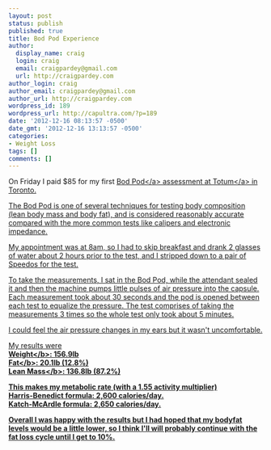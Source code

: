 ```yaml
---
layout: post
status: publish
published: true
title: Bod Pod Experience
author:
  display_name: craig
  login: craig
  email: craigpardey@gmail.com
  url: http://craigpardey.com
author_login: craig
author_email: craigpardey@gmail.com
author_url: http://craigpardey.com
wordpress_id: 189
wordpress_url: http://capultra.com/?p=189
date: '2012-12-16 08:13:57 -0500'
date_gmt: '2012-12-16 13:13:57 -0500'
categories:
- Weight Loss
tags: []
comments: []
---
```

<p>On Friday I paid $85 for my first <a href="http:&#47;&#47;www.cosmed.com&#47;bodpodgs">Bod Pod<&#47;a> assessment at <a href="http:&#47;&#47;www.totum.ca&#47;services&#47;bod-pod&#47;">Totum<&#47;a> in Toronto.</p>
<p>The Bod Pod is one of several techniques for testing body composition (lean body mass and body fat), and is considered reasonably accurate compared with the more common tests like calipers and electronic impedance.</p>
<p>My appointment was at 8am, so I had to skip breakfast and drank 2 glasses of water about 2 hours prior to the test, and I stripped down to a pair of Speedos for the test.</p>
<p>To take the measurements, I sat in the Bod Pod, while the attendant sealed it and then the machine pumps little pulses of air pressure into the capsule.  Each measurement took about 30 seconds and the pod is opened between each test to equalize the pressure. The test comprises of taking the measurements 3 times so the whole test only took about 5 minutes. </p>
<p>I could feel the air pressure changes in my ears but it wasn't uncomfortable.</p>
<p>My results were<br />
<b>Weight<&#47;b>: 156.9lb<br />
<b>Fat<&#47;b>: 20.1lb (12.8%)<br />
<b>Lean Mass<&#47;b>: 136.8lb (87.2%)</p>
<p>This makes my metabolic rate (with a 1.55 activity multiplier)<br />
Harris-Benedict formula: 2,600 calories&#47;day.<br />
Katch-McArdle formula: 2,650 calories&#47;day. </p>
<p>Overall I was happy with the results but I had hoped that my bodyfat levels would be a little lower, so I think I'll will probably continue with the fat loss cycle until I get to 10%.</p>
